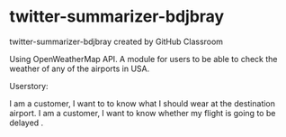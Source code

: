 # twitter-summarizer-bdjbray
twitter-summarizer-bdjbray created by GitHub Classroom

Using OpenWeatherMap API.
A module for users to be able to check the weather of any of the airports in USA.

Userstory:

I am a customer, I want to to know what I should wear at the destination airport.
I am a customer, I want to know whether my flight is going to be delayed .
